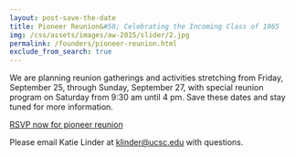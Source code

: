 ```yaml
---
layout: post-save-the-date
title: Pioneer Reunion&#58; Celebrating the Incoming Class of 1965
img: /css/assets/images/aw-2015/slider/2.jpg
permalink: /founders/pioneer-reunion.html
exclude_from_search: true
---
```


We are planning reunion gatherings and activities stretching from Friday, September 25, through Sunday, September 27, with special reunion program on Saturday from 9:30 am until 4 pm.  Save these dates and stay tuned for more information.

<a href="#" class="full-width-button">RSVP now for pioneer reunion</a>

Please email Katie Linder at [klinder@ucsc.edu](mailto:klinder@ucsc.edu) with questions.